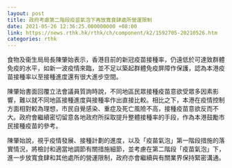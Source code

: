 ```yaml
---
layout: post
title: 政府考慮第二階段疫苗氣泡下再放寬食肆處所營運限制
date: 2021-05-26 12:36:25.000000000 +08:00
link: https://news.rthk.hk/rthk/ch/component/k2/1592705-20210526.htm
categories: rthk
---
```


食物及衞生局局長陳肇始表示，香港目前的新冠疫苗接種率，仍遠低於可達致群體免疫的水平，如新一波疫情來臨，並不足以築起群體免疫屏障作保護，認為本港疫苗接種率以至接種進度還有很大進步空間。

陳肇始書面回覆立法會議員質詢時說，不同地區民眾接種疫苗意欲受眾多因素影響，難以就不同地區接種進度與接種率作出直接比較。相比之下，本港在疫情控制方面相對較為理想，市民自覺感染、重症及死亡風險不高，接種疫苗意欲反而不大。政府會繼續密切留意各地政府所採取提升整體接種率的手段，作為本港鼓勵市民接種疫苗的參考。

陳肇始說，視乎疫情發展、接種計劃的進度，以及「疫苗氣泡」第一階段措施的落實情況，將檢討和適當地調節有關措施細節，並考慮在第二階段「疫苗氣泡」下，進一步放寬食肆和其他處所的營運限制，政府亦會繼續與有關業界保持緊密溝通。
